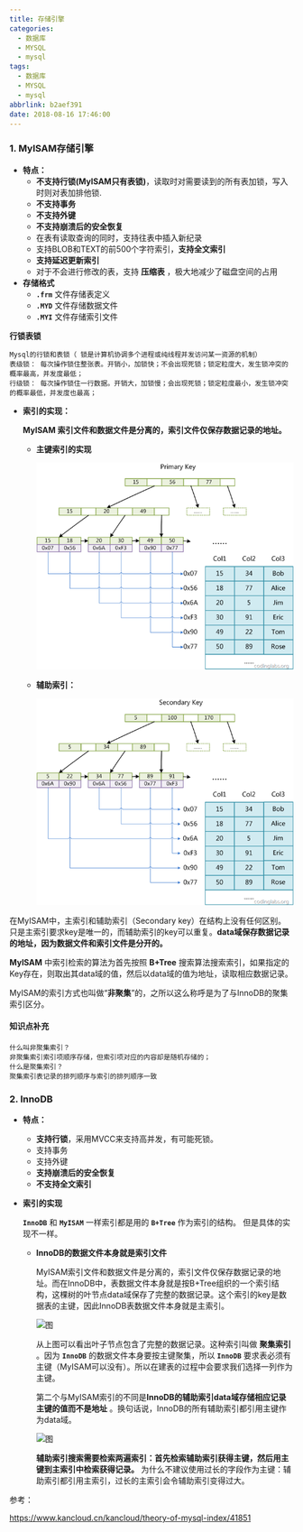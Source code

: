 ```yaml
---
title: 存储引擎
categories:
  - 数据库
  - MYSQL
  - mysql
tags:
  - 数据库
  - MYSQL
  - mysql
abbrlink: b2aef391
date: 2018-08-16 17:46:00
---
```

### 1. MyISAM存储引擎

- **特点：**
  - **不支持行锁(MyISAM只有表锁)**，读取时对需要读到的所有表加锁，写入时则对表加排他锁.
  - **不支持事务**
  - **不支持外键**
  - **不支持崩溃后的安全恢复**
  - 在表有读取查询的同时，支持往表中插入新纪录
  - 支持BLOB和TEXT的前500个字符索引，**支持全文索引**
  - **支持延迟更新索引**
  - 对于不会进行修改的表，支持 **压缩表** ，极大地减少了磁盘空间的占用
- **存储格式**
  - **`.frm`** 文件存储表定义
  - **`.MYD`** 文件存储数据文件
  - **`.MYI`** 文件存储索引文件

**行锁表锁**

```
Mysql的行锁和表锁（ 锁是计算机协调多个进程或纯线程并发访问某一资源的机制）
表级锁： 每次操作锁住整张表。开销小，加锁快；不会出现死锁；锁定粒度大，发生锁冲突的概率最高，并发度最低；
行级锁： 每次操作锁住一行数据。开销大，加锁慢；会出现死锁；锁定粒度最小，发生锁冲突的概率最低，并发度也最高；
```

- **索引的实现：**

  **MyISAM 索引文件和数据文件是分离的，索引文件仅保存数据记录的地址。**

  - **主键索引的实现**

    ![图解](https://github.com/mxsm/document/blob/master/image/database/myisamprimarykeyimplments.png?raw=true)

  - **辅助索引：**

    ![图片](https://github.com/mxsm/document/blob/master/image/database/myisamsecondarykeyimplments.png?raw=true)

在MyISAM中，主索引和辅助索引（Secondary key）在结构上没有任何区别。只是主索引要求key是唯一的，而辅助索引的key可以重复。**data域保存数据记录的地址，因为数据文件和索引文件是分开的。**

**MyISAM** 中索引检索的算法为首先按照 **B+Tree** 搜索算法搜索索引，如果指定的Key存在，则取出其data域的值，然后以data域的值为地址，读取相应数据记录。

MyISAM的索引方式也叫做“**非聚集**”的，之所以这么称呼是为了与InnoDB的聚集索引区分。

#### 知识点补充

```
什么叫非聚集索引？
非聚集索引索引项顺序存储，但索引项对应的内容却是随机存储的；
什么是聚集索引？
聚集索引表记录的排列顺序与索引的排列顺序一致
```

### 2. InnoDB

- **特点：**
  - **支持行锁**，采用MVCC来支持高并发，有可能死锁。
  - 支持事务
  - 支持外键
  - **支持崩溃后的安全恢复**
  - **不支持全文索引**

- **索引的实现**

  **`InnoDB`** 和 **`MyISAM`** 一样索引都是用的 **`B+Tree`** 作为索引的结构。 但是具体的实现不一样。

  - **InnoDB的数据文件本身就是索引文件**

    MyISAM索引文件和数据文件是分离的，索引文件仅保存数据记录的地址。而在InnoDB中，表数据文件本身就是按B+Tree组织的一个索引结构，这棵树的叶节点data域保存了完整的数据记录。这个索引的key是数据表的主键，因此InnoDB表数据文件本身就是主索引。

    ![图](https://box.kancloud.cn/2015-07-07_559b7873b514d.png)

    从上图可以看出叶子节点包含了完整的数据记录。这种索引叫做 **聚集索引** 。因为 **`InnoDB`** 的数据文件本身要按主键聚集，所以 **`InnoDB`** 要求表必须有主键（MyISAM可以没有）。所以在建表的过程中会要求我们选择一列作为主键。

     第二个与MyISAM索引的不同是**InnoDB的辅助索引data域存储相应记录主键的值而不是地址** 。换句话说，InnoDB的所有辅助索引都引用主键作为data域。

    ![图](https://box.kancloud.cn/2015-07-07_559b7873ceaf1.png)

    **辅助索引搜索需要检索两遍索引：首先检索辅助索引获得主键，然后用主键到主索引中检索获得记录。** 为什么不建议使用过长的字段作为主键：辅助索引都引用主索引，过长的主索引会令辅助索引变得过大。

参考：

https://www.kancloud.cn/kancloud/theory-of-mysql-index/41851

